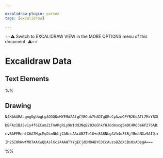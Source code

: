 ```yaml
---

excalidraw-plugin: parsed
tags: [excalidraw]

---
```

==⚠  Switch to EXCALIDRAW VIEW in the MORE OPTIONS menu of this document. ⚠==


# Excalidraw Data
## Text Elements
%%
## Drawing
```compressed-json
N4KAkARALgngDgUwgLgAQQQDwMYEMA2AlgCYBOuA7hADTgQBuCpAzoQPYB2KqATLZMzYBXUtiRoIACyhQ4zZAHoFAc0JRJQgEYA6bGwC2CgF7N6hbEcK4OCtptbErHALRY8RMpWdx8Q1TdIEfARcZgRmBShcZQUebTiAdho6IIR9BA4oZm4AbQBdfghcODgAZSiocVRQMEh1NKqIImVpZNqGQgQKACFcbABrZVJhDmIAYTZ8NlJuCABiADMl5bbI

bBFAzIBJSv1y4f6ECamZiTmARgRLy9WIddJNqB203oGhkfHJ6dmocg5mOC4R63e6PZ76ABihHw+HKMGCs0EHhBGwyT12+zYhwA6iR1Nw+OA1qjthjfliEHCERIkSQUQ80eCAErCFoccLZNDnfjEhmktIAeUB2DUMG45wADBKeXcSei0hDOFAIbh9NCxVyZaDGbtFZlSoQjFUeNKibK+fL9AAVLBQACCzS4EmCCyg9LBZKB9oebAokhCxG4HCEMK1

cvBAFFRnafX6A7MgcMqDLmNhhjCABrcAAcABZTe1U+n8ABNbgAVh4uZlRjYBm4NXa9AIQiq5yJAF8wxbmR92cxOehhkJRrchiQDUagyH8DLx58Tg2iZBupNA2cxgBOLdbiEQ1aQJkIZQhoGzOYRgAiV6ve4gne7j0xhyFUHY/2nobNcECZmEzAAcVICdDSqYMv3aBZyHSI9RiYQgOGUJdakgDJcE0YJ11QX5Wx5NYiDgbgcIQPCIA4VUqmI0jhCg

Ih2SI0hWwfM07AAKwQbAslKci4AAWTYYgECjdDMO4BYCDCcAuzoBZoXCBsOxADsgA===
```
%%